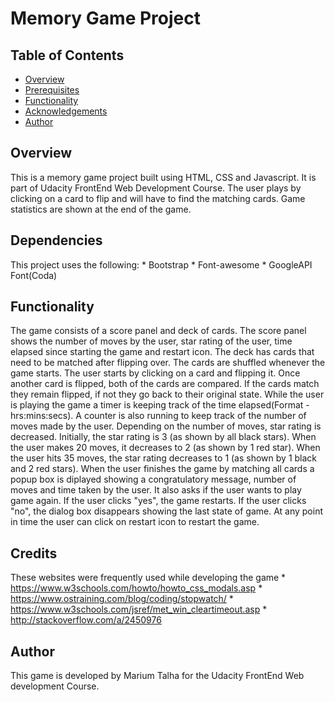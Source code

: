 # Memory Game Project

## Table of Contents

* [Overview](#overview)
* [Prerequisites](#dependencies)
* [Functionality](#functionality)
* [Acknowledgements](#credits)
* [Author](#author)

## Overview

This is a memory game project built using HTML, CSS and Javascript. It is part of Udacity FrontEnd Web Development Course. The user plays by clicking on a card to flip and will have to find the matching cards. Game statistics are shown at the end of the game.

## Dependencies

This project uses the following:
	* Bootstrap
	* Font-awesome
	* GoogleAPI Font(Coda)

## Functionality

The game consists of a score panel and deck of cards. The score panel shows the number of moves by the user, star rating of the user, time elapsed since starting the game and restart icon. The deck has cards that need to be matched after flipping over.
The cards are shuffled whenever the game starts. The user starts by clicking on a card and flipping it. Once another card is flipped, both of the cards are compared. If the cards match they remain flipped, if not they go back to their original state. While the user is playing the game a timer is keeping track of the time elapsed(Format - hrs:mins:secs). A counter is also running to keep track of the number of moves made by the user. Depending on the number of moves, star rating is decreased. Initially, the star rating is 3 (as shown by all black stars). When the user makes 20 moves, it decreases to 2 (as shown by 1 red star). When the user hits 35 moves, the star rating decreases to 1 (as shown by 1 black and 2 red stars).
When the user finishes the game by matching all cards a popup box is diplayed showing a congratulatory message, number of moves and time taken by the user. It also asks if the user wants to play game again. If the user clicks "yes", the game restarts. If the user clicks "no", the dialog box disappears showing the last state of game.
At any point in time the user can click on restart icon to restart the game.

## Credits

These websites were frequently used while developing the game
	* https://www.w3schools.com/howto/howto_css_modals.asp
	* https://www.ostraining.com/blog/coding/stopwatch/
	* https://www.w3schools.com/jsref/met_win_cleartimeout.asp
	* http://stackoverflow.com/a/2450976

## Author

This game is developed by Marium Talha for the Udacity FrontEnd Web development Course.